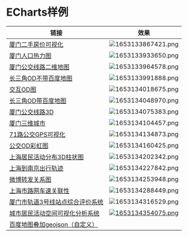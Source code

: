 # ECharts样例

| 链接                                                                                                                                   | 效果                                                                                                                                                                                                                                                        |
| -------------------------------------------------------------------------------------------------------------------------------------- | ----------------------------------------------------------------------------------------------------------------------------------------------------------------------------------------------------------------------------------------------------------- |
| [厦门二手房价可视](https://ni1o1.github.io/echartsexamples/xiamenhouseprice/)[化](https://ni1o1.github.io/echartsexamples/xiamenhouseprice/) | ![1653133867421.png](https://file+.vscode-resource.vscode-cdn.net/Users/yuqing/Nutstore%20Files/%E6%88%91%E7%9A%84%E5%9D%9A%E6%9E%9C%E4%BA%91/python_new/2022/echartsexamples/image/README/1653133867421.png)                                                 |
| [厦门人口热力图](https://ni1o1.github.io/echartsexamples/heatmap/)                                                                        | ![1653133933650.png](https://file+.vscode-resource.vscode-cdn.net/Users/yuqing/Nutstore%20Files/%E6%88%91%E7%9A%84%E5%9D%9A%E6%9E%9C%E4%BA%91/python_new/2022/echartsexamples/image/README/1653133933650.png)                                                 |
| [厦门公交线路二维地图](https://ni1o1.github.io/echartsexamples/busline/)                                                                  | ![1653133964578.png](https://file+.vscode-resource.vscode-cdn.net/Users/yuqing/Nutstore%20Files/%E6%88%91%E7%9A%84%E5%9D%9A%E6%9E%9C%E4%BA%91/python_new/2022/echartsexamples/image/README/1653133964578.png)                                                 |
| [长三角OD不带百度地图](https://ni1o1.github.io/echartsexamples/2dod/)                                                                     | ![1653133991888.png](https://file+.vscode-resource.vscode-cdn.net/Users/yuqing/Nutstore%20Files/%E6%88%91%E7%9A%84%E5%9D%9A%E6%9E%9C%E4%BA%91/python_new/2022/echartsexamples/image/README/1653133991888.png)                                                 |
| [交互OD图](https://ni1o1.github.io/echartsexamples/interactiveOD/)                                                                        | ![1653134018675.png](https://file+.vscode-resource.vscode-cdn.net/Users/yuqing/Nutstore%20Files/%E6%88%91%E7%9A%84%E5%9D%9A%E6%9E%9C%E4%BA%91/python_new/2022/echartsexamples/image/README/1653134018675.png)                                                 |
| [长三角OD带百度地图](https://ni1o1.github.io/echartsexamples/oddata/)                                                                     | ![1653134048970.png](https://file+.vscode-resource.vscode-cdn.net/Users/yuqing/Nutstore%20Files/%E6%88%91%E7%9A%84%E5%9D%9A%E6%9E%9C%E4%BA%91/python_new/2022/echartsexamples/image/README/1653134048970.png)                                                 |
| [厦门公交线路3D](https://ni1o1.github.io/echartsexamples/3dbus/)                                                                          | ![1653134075383.png](https://file+.vscode-resource.vscode-cdn.net/Users/yuqing/Nutstore%20Files/%E6%88%91%E7%9A%84%E5%9D%9A%E6%9E%9C%E4%BA%91/python_new/2022/echartsexamples/image/README/1653134075383.png)                                                 |
| [厦门三维城市](https://ni1o1.github.io/echartsexamples/3dbuildings/)                                                                      | ![1653134104457.png](https://file+.vscode-resource.vscode-cdn.net/Users/yuqing/Nutstore%20Files/%E6%88%91%E7%9A%84%E5%9D%9A%E6%9E%9C%E4%BA%91/python_new/2022/echartsexamples/image/README/1653134104457.png)                                                 |
| [71路公交GPS可视化](https://ni1o1.github.io/echartsexamples/bus71gps/)                                                                    | ![1653134134873.png](https://file+.vscode-resource.vscode-cdn.net/Users/yuqing/Nutstore%20Files/%E6%88%91%E7%9A%84%E5%9D%9A%E6%9E%9C%E4%BA%91/python_new/2022/echartsexamples/image/README/1653134134873.png)                                                 |
| [公交OD彩虹图](https://ni1o1.github.io/echartsexamples/busOD/)                                                                            | ![1653134160425.png](https://file+.vscode-resource.vscode-cdn.net/Users/yuqing/Nutstore%20Files/%E6%88%91%E7%9A%84%E5%9D%9A%E6%9E%9C%E4%BA%91/python_new/2022/echartsexamples/image/README/1653134160425.png)                                                 |
| [上海居民活动分布3D柱状图](https://ni1o1.github.io/echartsexamples/activity3D/)                                                           | ![1653134202342.png](https://file+.vscode-resource.vscode-cdn.net/Users/yuqing/Nutstore%20Files/%E6%88%91%E7%9A%84%E5%9D%9A%E6%9E%9C%E4%BA%91/python_new/2022/echartsexamples/image/README/1653134202342.png)                                                 |
| [上海到南京出行轨迹](https://ni1o1.github.io/echartsexamples/intercitytrip/)                                                              | ![1653134227842.png](https://file+.vscode-resource.vscode-cdn.net/Users/yuqing/Nutstore%20Files/%E6%88%91%E7%9A%84%E5%9D%9A%E6%9E%9C%E4%BA%91/python_new/2022/echartsexamples/image/README/1653134227842.png)                                                 |
| [微博转发关系图](https://ni1o1.github.io/echartsexamples/weibo/)                                                                          | ![1653134253948.png](https://file+.vscode-resource.vscode-cdn.net/Users/yuqing/Nutstore%20Files/%E6%88%91%E7%9A%84%E5%9D%9A%E6%9E%9C%E4%BA%91/python_new/2022/echartsexamples/image/README/1653134253948.png)                                                 |
| [上海市路网车速关联性](https://ni1o1.github.io/roadspeedcorr/)                                                                            | ![1653134288449.png](https://file+.vscode-resource.vscode-cdn.net/Users/yuqing/Nutstore%20Files/%E6%88%91%E7%9A%84%E5%9D%9A%E6%9E%9C%E4%BA%91/python_new/2022/echartsexamples/image/README/1653134288449.png)                                                 |
| [厦门市轨道3号线站点综合评价系统](https://ni1o1.github.io/xiamenmetro/)                                                                   | ![1653134316529.png](https://file+.vscode-resource.vscode-cdn.net/Users/yuqing/Nutstore%20Files/%E6%88%91%E7%9A%84%E5%9D%9A%E6%9E%9C%E4%BA%91/python_new/2022/echartsexamples/image/README/1653134316529.png)                                                 |
| [城市居民活动空间可视化分析系统](https://ni1o1.github.io/activityspace_shanghai/)                                                         | [![1653134354075.png](https://file+.vscode-resource.vscode-cdn.net/Users/yuqing/Nutstore%20Files/%E6%88%91%E7%9A%84%E5%9D%9A%E6%9E%9C%E4%BA%91/python_new/2022/echartsexamples/image/README/1653134354075.png)](https://ni1o1.github.io/activityspace_shanghai/) |
| [百度地图叠加geojson（自定义）](https://ni1o1.github.io/echartsexamples/mapgeojson/)                                                      |                                                                                                                                                                                                                                                             |
